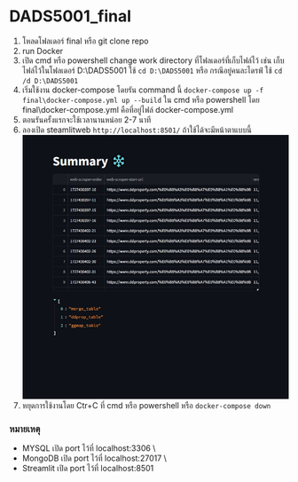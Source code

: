 # DADS5001_final
1. โหลดโฟลเดอร์ final หรือ git clone repo
2. run Docker
3. เปิด cmd หรือ powershell change work directory ที่โฟลเดอร์ที่เก็บไฟล์ไว้ เช่น เก็บไฟล์ไว้ในโฟลเดอร์ D:\DADS5001 ใช้ `cd D:\DADS5001` หรือ กรณีอยู่คนละไดรฟ์ ใช้ `cd /d D:\DADS5001`
4. เริ่มใช้งาน docker-compose โดยรัน command นี้ `docker-compose up -f final\docker-compose.yml up --build` ใน cmd หรือ powershell โดย final\docker-compose.yml คือที่อยู่ไฟล์ docker-compose.yml 
5. ตอนรันครั้งแรกจะใช้เวลานานหน่อย 2-7 นาที
6. ลองเปิด steamlitweb `http://localhost:8501/` ถ้าใช้ได้จะมีหน้าตาแบบนี้ ![alt text](./final/etc/fig/example1.png)
7. หยุดการใช้งานโดย Ctr+C ที่ cmd หรือ powershell หรือ `docker-compose down`

### หมายเหตุ 
- MYSQL เปิด port ไว้ที่ localhost:3306 \
- MongoDB เปิด port ไว้ที่ localhost:27017 \
- Streamlit เปิด port ไว้ที่ localhost:8501